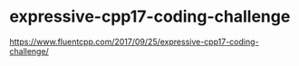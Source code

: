 # expressive-cpp17-coding-challenge
https://www.fluentcpp.com/2017/09/25/expressive-cpp17-coding-challenge/
